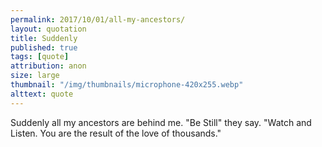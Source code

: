 ```yaml
---
permalink: 2017/10/01/all-my-ancestors/
layout: quotation
title: Suddenly
published: true
tags: [quote]
attribution: anon
size: large
thumbnail: "/img/thumbnails/microphone-420x255.webp"
alttext: quote
---
```


Suddenly all my ancestors are behind me. "Be Still" they say. "Watch and Listen. You are the result of the love of thousands."
